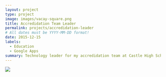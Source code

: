 ```yaml
---
layout: project
type: project
image: images/vacay-square.png
title: Accredidation Team Leader
permalink: projects/accredidation-leader
# All dates must be YYYY-MM-DD format!
date: 2015-12-15
labels:
  - Education
  - Google Apps
summary: Technology leader for my accredidation team at Castle High School.
---
```


<img class="ui medium right floated rounded image" src="../images/vacay-home-page.png">

